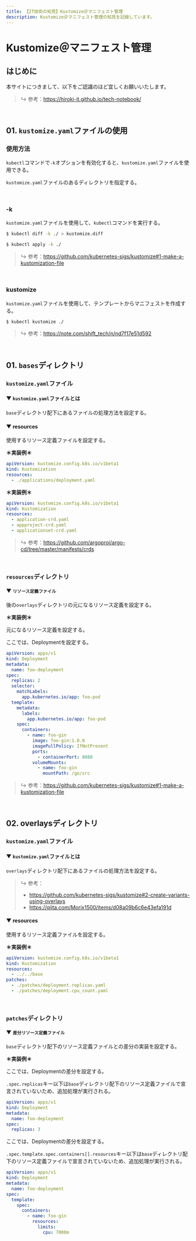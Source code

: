 ```yaml
---
title: 【IT技術の知見】Kustomize＠マニフェスト管理
description: Kustomize＠マニフェスト管理の知見を記録しています。
---
```


# Kustomize＠マニフェスト管理

## はじめに

本サイトにつきまして、以下をご認識のほど宜しくお願いいたします。

> ↪️ 参考：https://hiroki-it.github.io/tech-notebook/

<br>

## 01. `kustomize.yaml`ファイルの使用

### 使用方法

`kubectl`コマンドで`-k`オプションを有効化すると、`kustomize.yaml`ファイルを使用できる。

`kustomize.yaml`ファイルのあるディレクトリを指定する。

<br>

### -k

`kustomize.yaml`ファイルを使用して、`kubectl`コマンドを実行する。

```bash
$ kubectl diff -k ./ > kustomize.diff

$ kubectl apply -k ./
```

> ↪️ 参考：https://github.com/kubernetes-sigs/kustomize#1-make-a-kustomization-file

<br>

### kustomize

`kustomize.yaml`ファイルを使用して、テンプレートからマニフェストを作成する。

```bash
$ kubectl kustomize ./
```

> ↪️ 参考：https://note.com/shift_tech/n/nd7f17e51d592

<br>

## 01. `bases`ディレクトリ

### `kustomize.yaml`ファイル

#### ▼ `kustomize.yaml`ファイルとは

`base`ディレクトリ配下にあるファイルの処理方法を設定する。

#### ▼ resources

使用するリソース定義ファイルを設定する。

**＊実装例＊**

```yaml
apiVersion: kustomize.config.k8s.io/v1beta1
kind: Kustomization
resources:
  - ./applications/deployment.yaml
```

**＊実装例＊**

```yaml
apiVersion: kustomize.config.k8s.io/v1beta1
kind: Kustomization
resources:
  - application-crd.yaml
  - appproject-crd.yaml
  - applicationset-crd.yaml
```

> ↪️ 参考：https://github.com/argoproj/argo-cd/tree/master/manifests/crds

<br>

### `resources`ディレクトリ

#### ▼ `リソース定義ファイル`

後の`overlays`ディレクトリの元になるリソース定義を設定する。

**＊実装例＊**

元になるリソース定義を設定する。

ここでは、Deploymentを設定する。

```yaml
apiVersion: apps/v1
kind: Deployment
metadata:
  name: foo-deployment
spec:
  replicas: 2
  selector:
    matchLabels:
      app.kubernetes.io/app: foo-pod
  template:
    metadata:
      labels:
        app.kubernetes.io/app: foo-pod
    spec:
      containers:
        - name: foo-gin
          image: foo-gin:1.0.0
          imagePullPolicy: IfNotPresent
          ports:
            - containerPort: 8080
          volumeMounts:
            - name: foo-gin
              mountPath: /go/src
```

> ↪️ 参考：https://github.com/kubernetes-sigs/kustomize#1-make-a-kustomization-file

<br>

## 02. overlaysディレクトリ

### `kustomize.yaml`ファイル

#### ▼ `kustomize.yaml`ファイルとは

`overlays`ディレクトリ配下にあるファイルの処理方法を設定する。

> ↪️ 参考：
>
> - https://github.com/kubernetes-sigs/kustomize#2-create-variants-using-overlays
> - https://qiita.com/Morix1500/items/d08a09b6c6e43efa191d

#### ▼ resources

使用するリソース定義ファイルを設定する。

**＊実装例＊**

```yaml
apiVersion: kustomize.config.k8s.io/v1beta1
kind: Kustomization
resources:
  - ../../base
patches:
  - ./patches/deployment.replicas.yaml
  - ./patches/deployment.cpu_count.yaml
```

<br>

### `patches`ディレクトリ

#### ▼ `差分リソース定義ファイル`

`base`ディレクトリ配下のリソース定義ファイルとの差分の実装を設定する。

**＊実装例＊**

ここでは、Deploymentの差分を設定する。

`.spec.replicas`キー以下は`base`ディレクトリ配下のリソース定義ファイルで宣言されていないため、追加処理が実行される。

```yaml
apiVersion: apps/v1
kind: Deployment
metadata:
  name: foo-deployment
spec:
  replicas: 3
```

ここでは、Deploymentの差分を設定する。

`.spec.template.spec.containers[].resources`キー以下は`base`ディレクトリ配下のリソース定義ファイルで宣言されていないため、追加処理が実行される。

```yaml
apiVersion: apps/v1
kind: Deployment
metadata:
  name: foo-deployment
spec:
  template:
    spec:
      containers:
        - name: foo-gin
          resources:
            limits:
              cpu: 7000m
```

<br>
